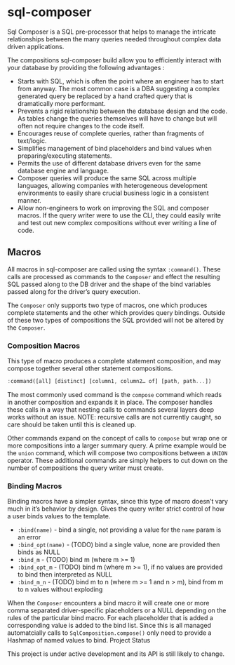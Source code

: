 # sql-composer

Sql Composer is a SQL pre-processor that helps to manage the intricate relationships between the many queries needed throughout complex data driven applications. 

The compositions sql-composer build allow you to efficiently interact with your database by providing the following advantages :

* Starts with SQL, which is often the point where an engineer has to start from anyway. The most common case is a DBA suggesting a complex generated query be replaced by a hand crafted query that is dramatically more performant.
* Prevents a rigid relationship between the database design and the code. As tables change the queries themselves will have to change but will often not require changes to the code itself. 
* Encourages reuse of complete queries, rather than fragments of text/logic. 
* Simplifies management of bind placeholders and bind values when preparing/executing statements. 
* Permits the use of different database drivers even for the same database engine and language.
* Composer queries will produce the same SQL across multiple languages, allowing companies with heterogeneous development environments to easily share crucial business logic in a consistent manner.
* Allow non-engineers to work on improving the SQL and composer macros. If the query writer were to use the CLI, they could easily write and test out new complex compositions without ever writing a line of code.

## Macros

All macros in sql-composer are called using the syntax `:command()`. These calls are processed as commands to the `Composer` and effect the resulting SQL passed along to the DB driver and the shape of the bind variables passed along for the driver’s query execution. 

The `Composer` only supports two type of macros, one which produces complete statements and the other which provides query bindings. Outside of these two types of compositions the SQL provided will not be altered by the `Composer`.

### Composition Macros

This type of macro produces a complete statement composition, and may compose together several other statement compositions.

```rust
:command([all] [distinct] [column1, column2… of] [path, path...])
``` 

The most commonly used command is the `compose` command which reads in another composition and expands it in place. The composer handles these calls in a way that nesting calls to commands several layers deep works without an issue.
 NOTE: recursive calls are not currently caught, so care should be taken until this is cleaned up.

Other commands expand on the concept of calls to `compose` but wrap one or more compositions into a larger summary query. A prime example would be the `union` command, which will compose two compositions between a `UNION` operator. These additional commands are simply helpers to cut down on the number of compositions the query writer must create.

### Binding Macros

Binding macros have a simpler syntax, since this type of macro doesn’t vary much in it’s behavior by design. Gives the query writer strict control of how a user binds values to the template. 

* `:bind(name)` - bind a single, not providing a value for the `name` param is an error
* `:bind_opt(name)` - (TODO) bind a single value, none are provided then binds as NULL
* `:bind_m` - (TODO) bind m (where m >= 1) 
* `:bind_opt_m` - (TODO) bind m (where m >= 1), if no values are provided to bind then interpreted as NULL
* `:bind_m_n` - (TODO) bind m to n (where m >= 1 and n > m), bind from m to n values without exploding
 
When the `Composer` encounters a bind macro it will create one or more comma separated driver-specific placeholders or a NULL depending on the rules of the particular bind macro. For each placeholder that is added a corresponding value is added to the bind list. Since this is all managed automatcially calls to `SqlComposition.compose()` only need to provide a Hashmap of named values to bind. 
Project Status

This project is under active development and its API is still likely to change. 
